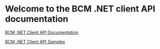 # Welcome to the BCM .NET client API documentation

[BCM .NET Client API Documentation](BCM/DocFX/api/integration/toc.html)

[BCM .NET Client API Samples](BCM/Samples.md)